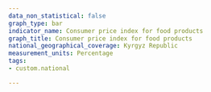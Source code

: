 ```yaml
---
data_non_statistical: false
graph_type: bar
indicator_name: Consumer price index for food products
graph_title: Consumer price index for food products
national_geographical_coverage: Kyrgyz Republic
measurement_units: Percentage
tags:
- custom.national

---
```

